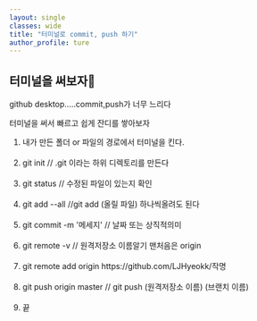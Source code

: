 ```yaml
---
layout: single
classes: wide
title: "터미널로 commit, push 하기"
author_profile: ture
---
```


## 터미널을 써보자🥝

github desktop.....commit,push가 너무 느리다

터미널을 써서 빠르고 쉽게 잔디를 쌓아보자

<ol>
    <li>내가 만든 폴더 or 파일의 경로에서 터미널을 킨다.</li><br>
    <li>git init // .git 이라는 하위 디렉토리를 만든다 </li><br>
    <li>git status // 수정된 파일이 있는지 확인</li><br>
    <li>git add --all //git add (올릴 파일) 하나씩올려도 된다</li><br>
    <li>git commit -m '메세지' // 날짜 또는 상직적의미</li><br>
    <li>git remote -v // 원격저장소 이름알기 맨처음은 origin</li><br>
    <li>git remote add origin https://github.com/LJHyeokk/작명</li><br>
    <li>git push origin master // git push (원격저장소 이름) (브랜치 이름)</li><br>
    <li>끝</li><br>
</ol>
